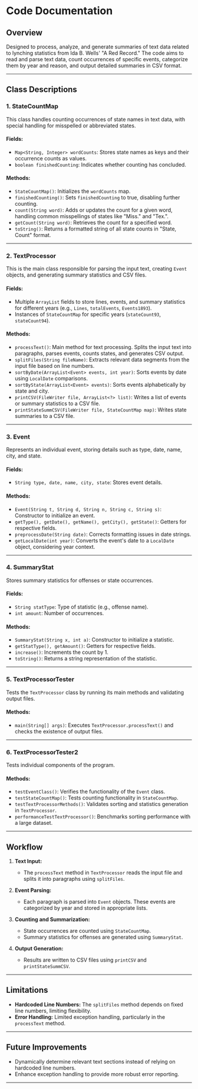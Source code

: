 # Code Documentation

## Overview
Designed to process, analyze, and generate summaries of text data related to lynching statistics from Ida B. Wells' "A Red Record." The code aims to read and parse text data, count occurrences of specific events, categorize them by year and reason, and output detailed summaries in CSV format.

---

## Class Descriptions

### 1. **StateCountMap**
This class handles counting occurrences of state names in text data, with special handling for misspelled or abbreviated states.

#### Fields:
- `Map<String, Integer> wordCounts`: Stores state names as keys and their occurrence counts as values.
- `boolean finishedCounting`: Indicates whether counting has concluded.

#### Methods:
- `StateCountMap()`: Initializes the `wordCounts` map.
- `finishedCounting()`: Sets `finishedCounting` to true, disabling further counting.
- `count(String word)`: Adds or updates the count for a given word, handling common misspellings of states like "Miss." and "Tex.".
- `getCount(String word)`: Retrieves the count for a specified word.
- `toString()`: Returns a formatted string of all state counts in "State, Count" format.

---

### 2. **TextProcessor**
This is the main class responsible for parsing the input text, creating `Event` objects, and generating summary statistics and CSV files.

#### Fields:
- Multiple `ArrayList` fields to store lines, events, and summary statistics for different years (e.g., `Lines`, `totalEvents`, `Events1893`).
- Instances of `StateCountMap` for specific years (`stateCount93`, `stateCount94`).

#### Methods:
- `processText()`: Main method for text processing. Splits the input text into paragraphs, parses events, counts states, and generates CSV output.
- `splitFiles(String fileName)`: Extracts relevant data segments from the input file based on line numbers.
- `sortByDate(ArrayList<Event> events, int year)`: Sorts events by date using `LocalDate` comparisons.
- `sortByState(ArrayList<Event> events)`: Sorts events alphabetically by state and city.
- `printCSV(FileWriter file, ArrayList<?> list)`: Writes a list of events or summary statistics to a CSV file.
- `printStateSummCSV(FileWriter file, StateCountMap map)`: Writes state summaries to a CSV file.

---

### 3. **Event**
Represents an individual event, storing details such as type, date, name, city, and state.

#### Fields:
- `String type, date, name, city, state`: Stores event details.

#### Methods:
- `Event(String t, String d, String n, String c, String s)`: Constructor to initialize an event.
- `getType(), getDate(), getName(), getCity(), getState()`: Getters for respective fields.
- `preprocessDate(String date)`: Corrects formatting issues in date strings.
- `getLocalDate(int year)`: Converts the event's date to a `LocalDate` object, considering year context.

---

### 4. **SummaryStat**
Stores summary statistics for offenses or state occurrences.

#### Fields:
- `String statType`: Type of statistic (e.g., offense name).
- `int amount`: Number of occurrences.

#### Methods:
- `SummaryStat(String x, int a)`: Constructor to initialize a statistic.
- `getStatType(), getAmount()`: Getters for respective fields.
- `increase()`: Increments the count by 1.
- `toString()`: Returns a string representation of the statistic.

---

### 5. **TextProcessorTester**
Tests the `TextProcessor` class by running its main methods and validating output files.

#### Methods:
- `main(String[] args)`: Executes `TextProcessor.processText()` and checks the existence of output files.

---

### 6. **TextProcessorTester2**
Tests individual components of the program.

#### Methods:
- `testEventClass()`: Verifies the functionality of the `Event` class.
- `testStateCountMap()`: Tests counting functionality in `StateCountMap`.
- `testTextProcessorMethods()`: Validates sorting and statistics generation in `TextProcessor`.
- `performanceTestTextProcessor()`: Benchmarks sorting performance with a large dataset.

---

## Workflow
1. **Text Input:**
   - The `processText` method in `TextProcessor` reads the input file and splits it into paragraphs using `splitFiles`.

2. **Event Parsing:**
   - Each paragraph is parsed into `Event` objects. These events are categorized by year and stored in appropriate lists.

3. **Counting and Summarization:**
   - State occurrences are counted using `StateCountMap`.
   - Summary statistics for offenses are generated using `SummaryStat`.

4. **Output Generation:**
   - Results are written to CSV files using `printCSV` and `printStateSummCSV`.

---

## Limitations
- **Hardcoded Line Numbers:** The `splitFiles` method depends on fixed line numbers, limiting flexibility.
- **Error Handling:** Limited exception handling, particularly in the `processText` method.

---

## Future Improvements
- Dynamically determine relevant text sections instead of relying on hardcoded line numbers.
- Enhance exception handling to provide more robust error reporting.

---
